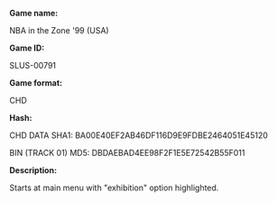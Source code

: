**Game name:**

NBA in the Zone '99 (USA)

**Game ID:**

SLUS-00791

**Game format:**

CHD

**Hash:**

CHD DATA SHA1: BA00E40EF2AB46DF116D9E9FDBE2464051E45120

BIN (TRACK 01) MD5: DBDAEBAD4EE98F2F1E5E72542B55F011

**Description:**

Starts at main menu with "exhibition" option highlighted.